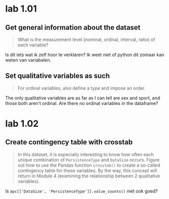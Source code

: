 # lab 1.01

## Get general information about the dataset
> What is the measurement level (nominal, ordinal, interval, ratio) of each variable?

Is dit iets wat ik zelf hoor te verklaren? Ik weet niet of python dit zomaar kan weten van variabelen.

## Set qualitative variables as such
> For ordinal variables, also define a type and impose an order.

The only qualitative variables are as far as I can tell are sex and sport, and those both aren't ordinal. Are there no ordinal variables in the dataframe?

# lab 1.02
## Create contingency table with crosstab
> In this dataset, it is especially interesting to know how often each unique combination of `PersistenceType` and `DataSize` occurs. Figure out how to use the Pandas function `crosstab()` to create a so-called contingency table for these variables. By the way, this concept will return in Module 4 (examining the relationship between 2 qualitative variables).

Is `apc[['DataSize', 'PersistenceType']].value_counts()` niet ook goed?